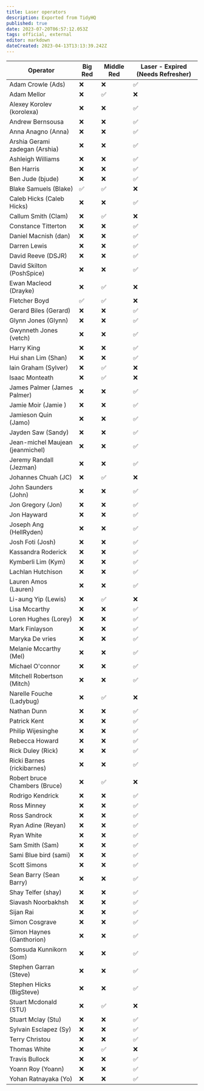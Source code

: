 ```yaml
---
title: Laser operators
description: Exported from TidyHQ
published: true
date: 2023-07-20T06:57:12.053Z
tags: official, external
editor: markdown
dateCreated: 2023-04-13T13:13:39.242Z
---
```


| Operator | Big Red | Middle Red | Laser - Expired (Needs Refresher) |
| --- | --- | --- | --- |
| Adam Crowle (Ads) | ❌ | ❌ | ✅ | 
| Adam Mellor | ❌ | ✅ | ❌ | 
| Alexey Korolev (korolexa) | ❌ | ❌ | ✅ | 
| Andrew Bernsousa | ❌ | ❌ | ✅ | 
| Anna Anagno (Anna) | ❌ | ❌ | ✅ | 
| Arshia Gerami zadegan (Arshia) | ❌ | ❌ | ✅ | 
| Ashleigh Williams | ❌ | ❌ | ✅ | 
| Ben Harris | ❌ | ❌ | ✅ | 
| Ben Jude (bjude) | ❌ | ❌ | ✅ | 
| Blake Samuels (Blake) | ✅ | ✅ | ❌ | 
| Caleb Hicks (Caleb Hicks) | ❌ | ❌ | ✅ | 
| Callum Smith (Clam) | ❌ | ✅ | ❌ | 
| Constance Titterton | ❌ | ❌ | ✅ | 
| Daniel Macnish (dan) | ❌ | ❌ | ✅ | 
| Darren Lewis | ❌ | ❌ | ✅ | 
| David Reeve (DSJR) | ❌ | ❌ | ✅ | 
| David Skilton (PoshSpice) | ❌ | ❌ | ✅ | 
| Ewan Macleod (Drayke) | ❌ | ✅ | ❌ | 
| Fletcher Boyd | ✅ | ✅ | ❌ | 
| Gerard Biles (Gerard) | ❌ | ❌ | ✅ | 
| Glynn Jones (Glynn) | ❌ | ❌ | ✅ | 
| Gwynneth Jones (vetch) | ❌ | ❌ | ✅ | 
| Harry King | ❌ | ❌ | ✅ | 
| Hui shan Lim (Shan) | ❌ | ❌ | ✅ | 
| Iain Graham (Sylver) | ❌ | ✅ | ❌ | 
| Isaac Monteath | ❌ | ✅ | ❌ | 
| James Palmer (James Palmer) | ❌ | ❌ | ✅ | 
| Jamie Moir (Jamie ) | ❌ | ❌ | ✅ | 
| Jamieson Quin (Jamo) | ❌ | ❌ | ✅ | 
| Jayden Saw (Sandy) | ❌ | ❌ | ✅ | 
| Jean-michel Maujean (jeanmichel) | ❌ | ❌ | ✅ | 
| Jeremy Randall (Jezman) | ❌ | ❌ | ✅ | 
| Johannes Chuah (JC) | ❌ | ✅ | ❌ | 
| John Saunders (John) | ❌ | ❌ | ✅ | 
| Jon Gregory (Jon) | ❌ | ❌ | ✅ | 
| Jon Hayward | ❌ | ❌ | ✅ | 
| Joseph Ang (HellRyden) | ❌ | ❌ | ✅ | 
| Josh Foti (Josh) | ❌ | ❌ | ✅ | 
| Kassandra Roderick | ❌ | ❌ | ✅ | 
| Kymberli Lim (Kym) | ❌ | ❌ | ✅ | 
| Lachlan Hutchison | ❌ | ❌ | ✅ | 
| Lauren Amos (Lauren) | ❌ | ❌ | ✅ | 
| Li-aung Yip (Lewis) | ❌ | ✅ | ❌ | 
| Lisa Mccarthy | ❌ | ❌ | ✅ | 
| Loren Hughes (Lorey) | ❌ | ❌ | ✅ | 
| Mark Finlayson | ❌ | ❌ | ✅ | 
| Maryka De vries | ❌ | ❌ | ✅ | 
| Melanie Mccarthy (Mel) | ❌ | ❌ | ✅ | 
| Michael O'connor | ❌ | ❌ | ✅ | 
| Mitchell Robertson (Mitch) | ❌ | ❌ | ✅ | 
| Narelle Fouche (Ladybug) | ❌ | ✅ | ❌ | 
| Nathan Dunn | ❌ | ❌ | ✅ | 
| Patrick Kent | ❌ | ❌ | ✅ | 
| Philip Wijesinghe | ❌ | ❌ | ✅ | 
| Rebecca Howard | ❌ | ❌ | ✅ | 
| Rick Duley (Rick) | ❌ | ❌ | ✅ | 
| Ricki Barnes (rickibarnes) | ❌ | ❌ | ✅ | 
| Robert bruce Chambers (Bruce) | ❌ | ✅ | ❌ | 
| Rodrigo Kendrick | ❌ | ❌ | ✅ | 
| Ross Minney | ❌ | ❌ | ✅ | 
| Ross Sandrock | ❌ | ❌ | ✅ | 
| Ryan Adine (Reyan) | ❌ | ❌ | ✅ | 
| Ryan White | ❌ | ❌ | ✅ | 
| Sam Smith (Sam) | ❌ | ❌ | ✅ | 
| Sami Blue bird (sami) | ❌ | ❌ | ✅ | 
| Scott Simons | ❌ | ❌ | ✅ | 
| Sean Barry (Sean Barry) | ❌ | ❌ | ✅ | 
| Shay Telfer (shay) | ❌ | ❌ | ✅ | 
| Siavash Noorbakhsh | ❌ | ❌ | ✅ | 
| Sijan Rai | ❌ | ❌ | ✅ | 
| Simon Cosgrave | ❌ | ❌ | ✅ | 
| Simon Haynes (Ganthorion) | ❌ | ❌ | ✅ | 
| Somsuda Kunnikorn (Som) | ❌ | ❌ | ✅ | 
| Stephen Garran (Steve) | ❌ | ❌ | ✅ | 
| Stephen Hicks (BigSteve) | ❌ | ❌ | ✅ | 
| Stuart Mcdonald (STU) | ❌ | ✅ | ❌ | 
| Stuart Mclay (Stu) | ❌ | ❌ | ✅ | 
| Sylvain Esclapez (Sy) | ❌ | ❌ | ✅ | 
| Terry Christou | ❌ | ❌ | ✅ | 
| Thomas White | ❌ | ✅ | ❌ | 
| Travis Bullock | ❌ | ❌ | ✅ | 
| Yoann Roy (Yoann) | ❌ | ❌ | ✅ | 
| Yohan Ratnayaka (Yo) | ❌ | ❌ | ✅ | 
